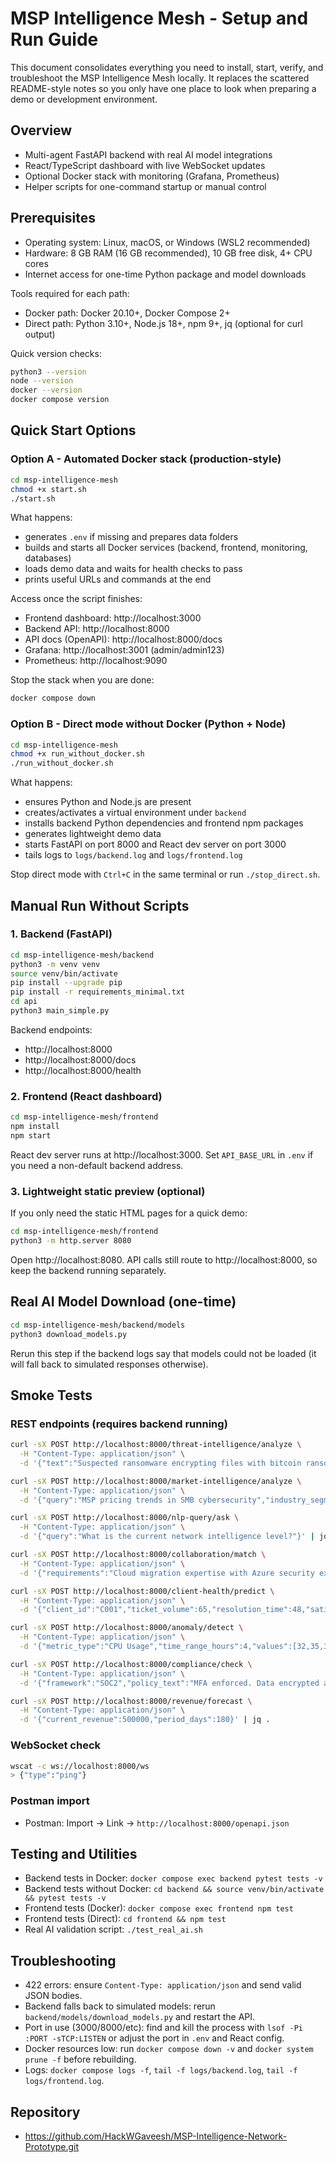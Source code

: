 # MSP Intelligence Mesh - Setup and Run Guide

This document consolidates everything you need to install, start, verify, and troubleshoot the MSP Intelligence Mesh locally. It replaces the scattered README-style notes so you only have one place to look when preparing a demo or development environment.

## Overview
- Multi-agent FastAPI backend with real AI model integrations
- React/TypeScript dashboard with live WebSocket updates
- Optional Docker stack with monitoring (Grafana, Prometheus)
- Helper scripts for one-command startup or manual control

## Prerequisites
- Operating system: Linux, macOS, or Windows (WSL2 recommended)
- Hardware: 8 GB RAM (16 GB recommended), 10 GB free disk, 4+ CPU cores
- Internet access for one-time Python package and model downloads

Tools required for each path:
- Docker path: Docker 20.10+, Docker Compose 2+
- Direct path: Python 3.10+, Node.js 18+, npm 9+, jq (optional for curl output)

Quick version checks:
```bash
python3 --version
node --version
docker --version
docker compose version
```

## Quick Start Options

### Option A - Automated Docker stack (production-style)
```bash
cd msp-intelligence-mesh
chmod +x start.sh
./start.sh
```
What happens:
- generates `.env` if missing and prepares data folders
- builds and starts all Docker services (backend, frontend, monitoring, databases)
- loads demo data and waits for health checks to pass
- prints useful URLs and commands at the end

Access once the script finishes:
- Frontend dashboard: http://localhost:3000
- Backend API: http://localhost:8000
- API docs (OpenAPI): http://localhost:8000/docs
- Grafana: http://localhost:3001 (admin/admin123)
- Prometheus: http://localhost:9090

Stop the stack when you are done:
```bash
docker compose down
```

### Option B - Direct mode without Docker (Python + Node)
```bash
cd msp-intelligence-mesh
chmod +x run_without_docker.sh
./run_without_docker.sh
```
What happens:
- ensures Python and Node.js are present
- creates/activates a virtual environment under `backend`
- installs backend Python dependencies and frontend npm packages
- generates lightweight demo data
- starts FastAPI on port 8000 and React dev server on port 3000
- tails logs to `logs/backend.log` and `logs/frontend.log`

Stop direct mode with `Ctrl+C` in the same terminal or run `./stop_direct.sh`.

## Manual Run Without Scripts

### 1. Backend (FastAPI)
```bash
cd msp-intelligence-mesh/backend
python3 -m venv venv
source venv/bin/activate
pip install --upgrade pip
pip install -r requirements_minimal.txt
cd api
python3 main_simple.py
```
Backend endpoints:
- http://localhost:8000
- http://localhost:8000/docs
- http://localhost:8000/health

### 2. Frontend (React dashboard)
```bash
cd msp-intelligence-mesh/frontend
npm install
npm start
```
React dev server runs at http://localhost:3000. Set `API_BASE_URL` in `.env` if you need a non-default backend address.

### 3. Lightweight static preview (optional)
If you only need the static HTML pages for a quick demo:
```bash
cd msp-intelligence-mesh/frontend
python3 -m http.server 8080
```
Open http://localhost:8080. API calls still route to http://localhost:8000, so keep the backend running separately.

## Real AI Model Download (one-time)
```bash
cd msp-intelligence-mesh/backend/models
python3 download_models.py
```
Rerun this step if the backend logs say that models could not be loaded (it will fall back to simulated responses otherwise).

## Smoke Tests

### REST endpoints (requires backend running)
```bash
curl -sX POST http://localhost:8000/threat-intelligence/analyze \
  -H "Content-Type: application/json" \
  -d '{"text":"Suspected ransomware encrypting files with bitcoin ransom note"}' | jq .

curl -sX POST http://localhost:8000/market-intelligence/analyze \
  -H "Content-Type: application/json" \
  -d '{"query":"MSP pricing trends in SMB cybersecurity","industry_segment":"security"}' | jq .

curl -sX POST http://localhost:8000/nlp-query/ask \
  -H "Content-Type: application/json" \
  -d '{"query":"What is the current network intelligence level?"}' | jq .

curl -sX POST http://localhost:8000/collaboration/match \
  -H "Content-Type: application/json" \
  -d '{"requirements":"Cloud migration expertise with Azure security experience"}' | jq .

curl -sX POST http://localhost:8000/client-health/predict \
  -H "Content-Type: application/json" \
  -d '{"client_id":"C001","ticket_volume":65,"resolution_time":48,"satisfaction_score":4}' | jq .

curl -sX POST http://localhost:8000/anomaly/detect \
  -H "Content-Type: application/json" \
  -d '{"metric_type":"CPU Usage","time_range_hours":4,"values":[32,35,38,80,92,45,41,39,37,36,85,93,40,38,37,36,35,34,33,32,31]}' | jq .

curl -sX POST http://localhost:8000/compliance/check \
  -H "Content-Type: application/json" \
  -d '{"framework":"SOC2","policy_text":"MFA enforced. Data encrypted at rest and in transit. Quarterly audits and incident response defined."}' | jq .

curl -sX POST http://localhost:8000/revenue/forecast \
  -H "Content-Type: application/json" \
  -d '{"current_revenue":500000,"period_days":180}' | jq .
```

### WebSocket check
```bash
wscat -c ws://localhost:8000/ws
> {"type":"ping"}
```

### Postman import
- Postman: Import -> Link -> `http://localhost:8000/openapi.json`

## Testing and Utilities
- Backend tests in Docker: `docker compose exec backend pytest tests -v`
- Backend tests without Docker: `cd backend && source venv/bin/activate && pytest tests -v`
- Frontend tests (Docker): `docker compose exec frontend npm test`
- Frontend tests (Direct): `cd frontend && npm test`
- Real AI validation script: `./test_real_ai.sh`

## Troubleshooting
- 422 errors: ensure `Content-Type: application/json` and send valid JSON bodies.
- Backend falls back to simulated models: rerun `backend/models/download_models.py` and restart the API.
- Port in use (3000/8000/etc): find and kill the process with `lsof -Pi :PORT -sTCP:LISTEN` or adjust the port in `.env` and React config.
- Docker resources low: run `docker compose down -v` and `docker system prune -f` before rebuilding.
- Logs: `docker compose logs -f`, `tail -f logs/backend.log`, `tail -f logs/frontend.log`.

## Repository
- https://github.com/HackWGaveesh/MSP-Intelligence-Network-Prototype.git
